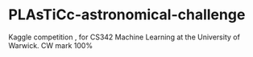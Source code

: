 # PLAsTiCc-astronomical-challenge
Kaggle competition , for CS342 Machine Learning at the University of Warwick. CW mark 100%
